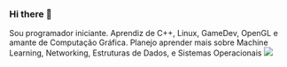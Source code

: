 ### Hi there 👋

<!--
**GustavoGLD/GustavoGLD** is a ✨ _special_ ✨ repository because its `README.md` (this file) appears on your GitHub profile.

Here are some ideas to get you started:

- 🔭 I’m currently working on ...
- 🌱 I’m currently learning ...
- 👯 I’m looking to collaborate on ...
- 🤔 I’m looking for help with ...
- 💬 Ask me about ...
- 📫 How to reach me: ...
- 😄 Pronouns: ...
- ⚡ Fun fact: ...
-->

Sou programador iniciante. Aprendiz de C++, Linux, GameDev, OpenGL e amante de Computação Gráfica.
Planejo aprender mais sobre Machine Learning, Networking, Estruturas de Dados, e Sistemas Operacionais
![](https://media.discordapp.net/attachments/741550250916970536/837078220188418058/unknown.png?width=590&height=460)
